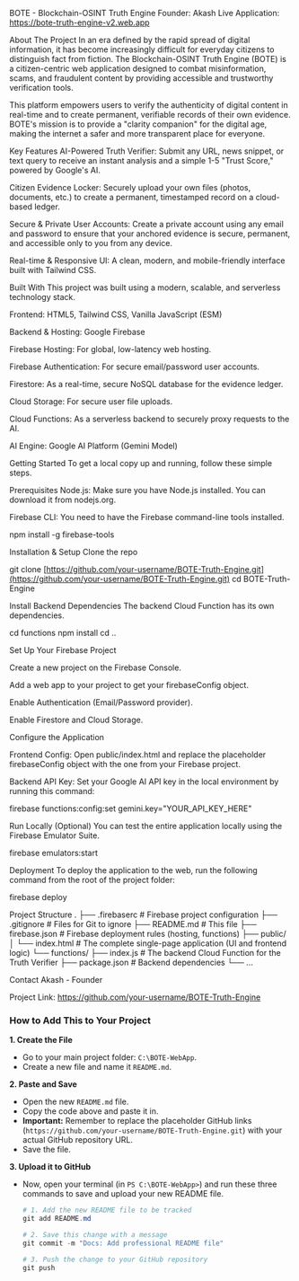 BOTE - Blockchain-OSINT Truth Engine
Founder: Akash
Live Application: https://bote-truth-engine-v2.web.app

About The Project
In an era defined by the rapid spread of digital information, it has become increasingly difficult for everyday citizens to distinguish fact from fiction. The Blockchain-OSINT Truth Engine (BOTE) is a citizen-centric web application designed to combat misinformation, scams, and fraudulent content by providing accessible and trustworthy verification tools.

This platform empowers users to verify the authenticity of digital content in real-time and to create permanent, verifiable records of their own evidence. BOTE's mission is to provide a "clarity companion" for the digital age, making the internet a safer and more transparent place for everyone.

Key Features
AI-Powered Truth Verifier: Submit any URL, news snippet, or text query to receive an instant analysis and a simple 1-5 "Trust Score," powered by Google's AI.

Citizen Evidence Locker: Securely upload your own files (photos, documents, etc.) to create a permanent, timestamped record on a cloud-based ledger.

Secure & Private User Accounts: Create a private account using any email and password to ensure that your anchored evidence is secure, permanent, and accessible only to you from any device.

Real-time & Responsive UI: A clean, modern, and mobile-friendly interface built with Tailwind CSS.

Built With
This project was built using a modern, scalable, and serverless technology stack.

Frontend: HTML5, Tailwind CSS, Vanilla JavaScript (ESM)

Backend & Hosting: Google Firebase

Firebase Hosting: For global, low-latency web hosting.

Firebase Authentication: For secure email/password user accounts.

Firestore: As a real-time, secure NoSQL database for the evidence ledger.

Cloud Storage: For secure user file uploads.

Cloud Functions: As a serverless backend to securely proxy requests to the AI.

AI Engine: Google AI Platform (Gemini Model)

Getting Started
To get a local copy up and running, follow these simple steps.

Prerequisites
Node.js: Make sure you have Node.js installed. You can download it from nodejs.org.

Firebase CLI: You need to have the Firebase command-line tools installed.

npm install -g firebase-tools

Installation & Setup
Clone the repo

git clone [https://github.com/your-username/BOTE-Truth-Engine.git](https://github.com/your-username/BOTE-Truth-Engine.git)
cd BOTE-Truth-Engine

Install Backend Dependencies
The backend Cloud Function has its own dependencies.

cd functions
npm install
cd ..

Set Up Your Firebase Project

Create a new project on the Firebase Console.

Add a web app to your project to get your firebaseConfig object.

Enable Authentication (Email/Password provider).

Enable Firestore and Cloud Storage.

Configure the Application

Frontend Config: Open public/index.html and replace the placeholder firebaseConfig object with the one from your Firebase project.

Backend API Key: Set your Google AI API key in the local environment by running this command:

firebase functions:config:set gemini.key="YOUR_API_KEY_HERE"

Run Locally (Optional)
You can test the entire application locally using the Firebase Emulator Suite.

firebase emulators:start

Deployment
To deploy the application to the web, run the following command from the root of the project folder:

firebase deploy

Project Structure
.
├── .firebaserc         # Firebase project configuration
├── .gitignore          # Files for Git to ignore
├── README.md           # This file
├── firebase.json       # Firebase deployment rules (hosting, functions)
├── public/
│   └── index.html      # The complete single-page application (UI and frontend logic)
└── functions/
    ├── index.js        # The backend Cloud Function for the Truth Verifier
    ├── package.json    # Backend dependencies
    └── ...

Contact
Akash - Founder

Project Link: https://github.com/your-username/BOTE-Truth-Engine


### **How to Add This to Your Project**

**1. Create the File**
* Go to your main project folder: `C:\BOTE-WebApp`.
* Create a new file and name it `README.md`.

**2. Paste and Save**
* Open the new `README.md` file.
* Copy the code above and paste it in.
* **Important:** Remember to replace the placeholder GitHub links (`https://github.com/your-username/BOTE-Truth-Engine.git`) with your actual GitHub repository URL.
* Save the file.

**3. Upload it to GitHub**
* Now, open your terminal (in `PS C:\BOTE-WebApp>`) and run these three commands to save and upload your new README file.

    ```powershell
    # 1. Add the new README file to be tracked
    git add README.md

    # 2. Save this change with a message
    git commit -m "Docs: Add professional README file"

    # 3. Push the change to your GitHub repository
    git push
